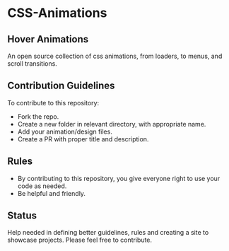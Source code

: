 # CSS-Animations
## Hover Animations
An open source collection of css animations, from loaders, to menus, and scroll transitions.


## Contribution Guidelines

To contribute to this repository:

* Fork the repo.
* Create a new folder in relevant directory, with appropriate name.
* Add your animation/design files.
* Create a PR with proper title and description.

## Rules

* By contributing to this repository, you give everyone right to use your code as needed.
* Be helpful and friendly.

## Status

Help needed in defining better guidelines, rules and creating a site to showcase projects. Please feel free to contribute.
